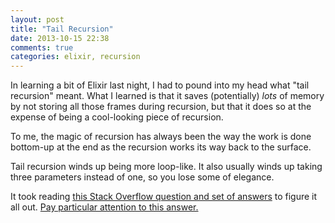 ```yaml
---
layout: post
title: "Tail Recursion"
date: 2013-10-15 22:38
comments: true
categories: elixir, recursion
---
```

In learning a bit of Elixir last night, I had to pound into my head what "tail recursion" meant.  What I learned is that it saves (potentially) *lots* of memory by not storing all those frames during recursion, but that it does so at the expense of being a cool-looking piece of recursion.  

To me, the magic of recursion has always been the way the work is done bottom-up at the end as the recursion works its way back to the surface.  

Tail recursion winds up being more loop-like. It also usually winds up taking three parameters instead of one, so you lose some of elegance.

It took reading [this Stack Overflow question and set of answers](http://stackoverflow.com/questions/33923/what-is-tail-recursion) to figure it all out.  [Pay particular attention to this answer.](http://stackoverflow.com/a/34540/1546910)

